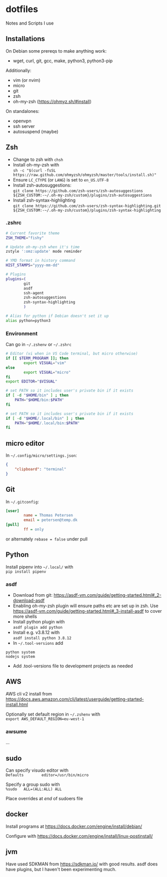 # dotfiles
Notes and Scripts I use


## Installations

On Debian some prereqs to make anything work:

- wget, curl, git, gcc, make, python3, python3-pip

Additionally:

- vim (or nvim)
- micro
- git
- zsh
- oh-my-zsh (https://ohmyz.sh/#install)

On standalones:

- openvpn
- ssh server
- autosuspend (maybe)


## Zsh

- Change to zsh with `chsh`
- Install oh-my-zsh with  
`sh -c "$(curl -fsSL https://raw.github.com/ohmyzsh/ohmyzsh/master/tools/install.sh)"`
- Ensure `LC_CTYPE` (or `LANG`) is set to `en_US.UTF-8`
- Install zsh-autosuggestions:  
`git clone https://github.com/zsh-users/zsh-autosuggestions ${ZSH_CUSTOM:-~/.oh-my-zsh/custom}/plugins/zsh-autosuggestions`
- Install zsh-syntax-highlighting  
`git clone https://github.com/zsh-users/zsh-syntax-highlighting.git ${ZSH_CUSTOM:-~/.oh-my-zsh/custom}/plugins/zsh-syntax-highlighting`

### .zshrc

```sh
# Current favorite theme
ZSH_THEME="fishy"

# Update oh-my-zsh when it's time
zstyle ':omz:update' mode reminder

# YMD format in history command
HIST_STAMPS="yyyy-mm-dd"

# Plugins
plugins=(
        git
        asdf
        ssh-agent
        zsh-autosuggestions
        zsh-syntax-highlighting
        )

# Alias for python if Debian doesn't set it up
alias python=python3
```
### Environment

Can go in `~/.zshenv` or `~/.zshrc`

```sh
# Editor (vi when in VS Code terminal, but micro otherwise)
if [[ $TERM_PROGRAM ]]; then
        export VISUAL="vim"
else
        export VISUAL="micro"
fi
export EDITOR="$VISUAL"

# set PATH so it includes user's private bin if it exists
if [ -d "$HOME/bin" ] ; then
    PATH="$HOME/bin:$PATH"
fi

# set PATH so it includes user's private bin if it exists
if [ -d "$HOME/.local/bin" ] ; then
    PATH="$HOME/.local/bin:$PATH"
fi
```



## micro editor

In `~/.config/micro/settings.json`:
```json
{
    "clipboard": "terminal"
}
```


## Git

In `~/.gitconfig`:
```ini
[user]
        name = Thomas Petersen
        email = petersen@temp.dk
[pull]
        ff = only
```

or alternately `rebase = false` under pull


## Python

Install pipenv into `~/.local/` with  
`pip install pipenv`

### asdf

- Download from git: https://asdf-vm.com/guide/getting-started.html#_2-download-asdf
- Enabling oh-my-zsh plugin will ensure paths etc are set up in zsh. Use 
    https://asdf-vm.com/guide/getting-started.html#_3-install-asdf to cover more shells
- Install python plugin with  
`asdf plugin add python`
- Install e.g. v3.8.12 with  
`asdf install python 3.8.12`
- In `~/.tool-versions` add 
```
python system
nodejs system
```
- Add .tool-versions file to development projects as needed


## AWS

AWS cli v2 install from https://docs.aws.amazon.com/cli/latest/userguide/getting-started-install.html

Optionally set default region in `~/.zshenv` with  
`export AWS_DEFAULT_REGION=eu-west-1`

### awsume

...

## sudo


Can specify visudo editor with  
`Defaults        editor=/usr/bin/micro`

Specify a group sudo with  
`%sudo   ALL=(ALL:ALL) ALL`

Place overrides at _end_ of sudoers file


## docker

Install programs at https://docs.docker.com/engine/install/debian/ 

Configure with https://docs.docker.com/engine/install/linux-postinstall/


## jvm

Have used SDKMAN from https://sdkman.io/ with good results. asdf does have plugins, but I haven't been experimenting much.
